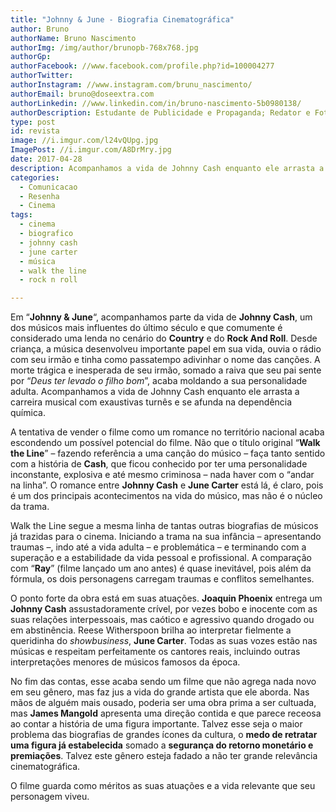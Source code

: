 ```yaml
---
title: "Johnny & June - Biografia Cinematográfica"
author: Bruno
authorName: Bruno Nascimento
authorImg: /img/author/brunopb-768x768.jpg
authorGp:
authorFacebook: //www.facebook.com/profile.php?id=100004277
authorTwitter:
authorInstagram: //www.instagram.com/brunu_nascimento/
authorEmail: bruno@doseextra.com
authorLinkedin: //www.linkedin.com/in/bruno-nascimento-5b0980138/
authorDescription: Estudante de Publicidade e Propaganda; Redator e Fotógrafo em Dose Extra Multimídia; Escritor, Podcaster e Gladiador Dourado em Dose Extra Blog.
type: post
id: revista
image: //i.imgur.com/l24vQUpg.jpg
ImagePost: //i.imgur.com/A8DrMry.jpg
date: 2017-04-28
description: Acompanhamos a vida de Johnny Cash enquanto ele arrasta a carreira musical com exaustivas turnês e se afunda na dependência química.
categories:
  - Comunicacao
  - Resenha
  - Cinema
tags:
  - cinema
  - biografico
  - johnny cash
  - june carter
  - música
  - walk the line
  - rock n roll

---
```


Em “<strong>Johnny &amp; June</strong>“, acompanhamos parte da vida de <strong>Johnny Cash</strong>, um dos músicos mais influentes do último século e que comumente é considerado uma lenda no cenário do <strong>Country</strong> e do <strong>Rock And Roll</strong>. Desde criança, a música desenvolveu importante papel em sua vida, ouvia o rádio com seu irmão e tinha como passatempo adivinhar o nome das canções. A morte trágica e inesperada de seu irmão, somado a raiva que seu pai sente por “<em>Deus ter levado o filho bom</em>”, acaba moldando a sua personalidade adulta. Acompanhamos a vida de Johnny Cash enquanto ele arrasta a carreira musical com exaustivas turnês e se afunda na dependência química.

<span style="font-weight: 400;">A tentativa de vender o filme como um romance no território nacional acaba escondendo um possível potencial do filme. Não que o título original “<strong>Walk the Line</strong>” – fazendo referência a uma canção do músico – faça tanto sentido com a história de <strong>Cash</strong>, que ficou conhecido por ter uma personalidade inconstante, explosiva e até mesmo criminosa – nada haver com o “andar na linha”. O romance entre <strong>Johnny Cash</strong> e <strong>June Carter</strong> está lá, é claro, pois é um dos principais acontecimentos na vida do músico, mas não é o núcleo da trama.</span>

<span style="font-weight: 400;">Walk the Line segue a mesma linha de tantas outras biografias de músicos já trazidas para o cinema. Iniciando a trama na sua infância – apresentando traumas –, indo até a vida adulta – e problemática – e terminando com a superação e a estabilidade da vida pessoal e profissional. A comparação com “<strong>Ray</strong>” (filme lançado um ano antes) é quase inevitável, pois além da fórmula, os dois personagens carregam traumas e conflitos semelhantes.</span>

<span style="font-weight: 400;">O ponto forte da obra está em suas atuações. <strong>Joaquin Phoenix</strong> entrega um <strong>Johnny Cash</strong> assustadoramente crível, por vezes bobo e inocente com as suas relações interpessoais, mas caótico e agressivo quando drogado ou em abstinência. Reese Witherspoon brilha ao interpretar fielmente a queridinha do </span><i><span style="font-weight: 400;">showbusiness</span></i><span style="font-weight: 400;">, <strong>June Carter</strong>. Todas as suas vozes estão nas músicas e respeitam perfeitamente os cantores reais, incluindo outras interpretações menores de músicos famosos da época.</span>

<span style="font-weight: 400;">No fim das contas, esse acaba sendo um filme que não agrega nada novo em seu gênero, mas faz jus a vida do grande artista que ele aborda. Nas mãos de alguém mais ousado, poderia ser uma obra prima a ser cultuada, mas <strong>James Mangold</strong> apresenta uma direção contida e que parece receosa ao contar a história de uma figura importante. Talvez esse seja o maior problema das biografias de grandes ícones da cultura, o <strong>medo de retratar uma figura já estabelecida</strong> somado a <strong>segurança do retorno monetário e premiações</strong>. Talvez este gênero esteja fadado a não ter grande relevância cinematográfica.</span>

<span style="font-weight: 400;">O filme guarda como méritos as suas atuações e a vida relevante que seu personagem viveu.</span>
